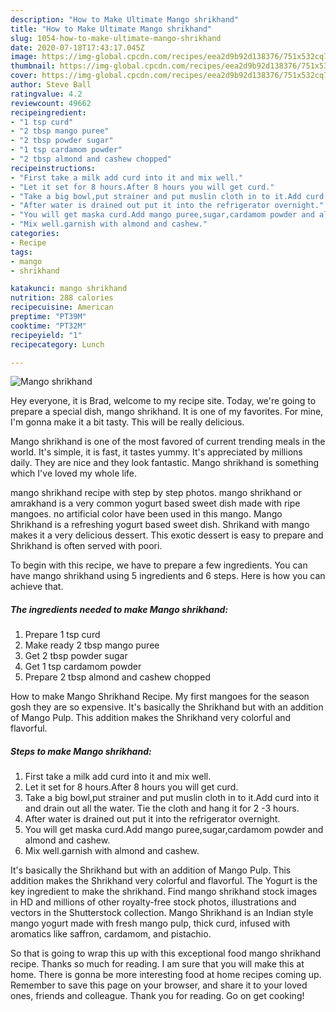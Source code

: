 ```yaml
---
description: "How to Make Ultimate Mango shrikhand"
title: "How to Make Ultimate Mango shrikhand"
slug: 1054-how-to-make-ultimate-mango-shrikhand
date: 2020-07-18T17:43:17.045Z
image: https://img-global.cpcdn.com/recipes/eea2d9b92d138376/751x532cq70/mango-shrikhand-recipe-main-photo.jpg
thumbnail: https://img-global.cpcdn.com/recipes/eea2d9b92d138376/751x532cq70/mango-shrikhand-recipe-main-photo.jpg
cover: https://img-global.cpcdn.com/recipes/eea2d9b92d138376/751x532cq70/mango-shrikhand-recipe-main-photo.jpg
author: Steve Ball
ratingvalue: 4.2
reviewcount: 49662
recipeingredient:
- "1 tsp curd"
- "2 tbsp mango puree"
- "2 tbsp powder sugar"
- "1 tsp cardamom powder"
- "2 tbsp almond and cashew chopped"
recipeinstructions:
- "First take a milk add curd into it and mix well."
- "Let it set for 8 hours.After 8 hours you will get curd."
- "Take a big bowl,put strainer and put muslin cloth in to it.Add curd into it and drain out all the water. Tie the cloth and hang it for 2 -3 hours."
- "After water is drained out put it into the refrigerator overnight."
- "You will get maska curd.Add mango puree,sugar,cardamom powder and almond and cashew."
- "Mix well.garnish with almond and cashew."
categories:
- Recipe
tags:
- mango
- shrikhand

katakunci: mango shrikhand 
nutrition: 288 calories
recipecuisine: American
preptime: "PT39M"
cooktime: "PT32M"
recipeyield: "1"
recipecategory: Lunch

---
```



![Mango shrikhand](https://img-global.cpcdn.com/recipes/eea2d9b92d138376/751x532cq70/mango-shrikhand-recipe-main-photo.jpg)

Hey everyone, it is Brad, welcome to my recipe site. Today, we're going to prepare a special dish, mango shrikhand. It is one of my favorites. For mine, I'm gonna make it a bit tasty. This will be really delicious.

Mango shrikhand is one of the most favored of current trending meals in the world. It's simple, it is fast, it tastes yummy. It's appreciated by millions daily. They are nice and they look fantastic. Mango shrikhand is something which I've loved my whole life.

mango shrikhand recipe with step by step photos. mango shrikhand or amrakhand is a very common yogurt based sweet dish made with ripe mangoes. no artificial color have been used in this mango. Mango Shrikhand is a refreshing yogurt based sweet dish. Shrikand with mango makes it a very delicious dessert. This exotic dessert is easy to prepare and Shrikhand is often served with poori.


To begin with this recipe, we have to prepare a few ingredients. You can have mango shrikhand using 5 ingredients and 6 steps. Here is how you can achieve that.

<!--inarticleads1-->

##### The ingredients needed to make Mango shrikhand:

1. Prepare 1 tsp curd
1. Make ready 2 tbsp mango puree
1. Get 2 tbsp powder sugar
1. Get 1 tsp cardamom powder
1. Prepare 2 tbsp almond and cashew chopped


How to make Mango Shrikhand Recipe. My first mangoes for the season gosh they are so expensive. It&#39;s basically the Shrikhand but with an addition of Mango Pulp. This addition makes the Shrikhand very colorful and flavorful. 

<!--inarticleads2-->

##### Steps to make Mango shrikhand:

1. First take a milk add curd into it and mix well.
1. Let it set for 8 hours.After 8 hours you will get curd.
1. Take a big bowl,put strainer and put muslin cloth in to it.Add curd into it and drain out all the water. Tie the cloth and hang it for 2 -3 hours.
1. After water is drained out put it into the refrigerator overnight.
1. You will get maska curd.Add mango puree,sugar,cardamom powder and almond and cashew.
1. Mix well.garnish with almond and cashew.


It&#39;s basically the Shrikhand but with an addition of Mango Pulp. This addition makes the Shrikhand very colorful and flavorful. The Yogurt is the key ingredient to make the shrikhand. Find mango shrikhand stock images in HD and millions of other royalty-free stock photos, illustrations and vectors in the Shutterstock collection. Mango Shrikhand is an Indian style mango yogurt made with fresh mango pulp, thick curd, infused with aromatics like saffron, cardamom, and pistachio. 

So that is going to wrap this up with this exceptional food mango shrikhand recipe. Thanks so much for reading. I am sure that you will make this at home. There is gonna be more interesting food at home recipes coming up. Remember to save this page on your browser, and share it to your loved ones, friends and colleague. Thank you for reading. Go on get cooking!
